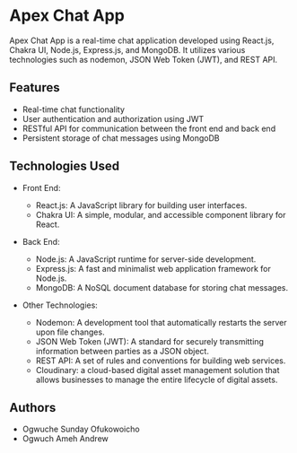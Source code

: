 # Apex Chat App

Apex Chat App is a real-time chat application developed using React.js, Chakra UI, Node.js, Express.js, and MongoDB. It utilizes various technologies such as nodemon, JSON Web Token (JWT), and REST API.

## Features

- Real-time chat functionality
- User authentication and authorization using JWT
- RESTful API for communication between the front end and back end
- Persistent storage of chat messages using MongoDB

## Technologies Used

- Front End:
  - React.js: A JavaScript library for building user interfaces.
  - Chakra UI: A simple, modular, and accessible component library for React.
  
- Back End:
  - Node.js: A JavaScript runtime for server-side development.
  - Express.js: A fast and minimalist web application framework for Node.js.
  - MongoDB: A NoSQL document database for storing chat messages.
  
- Other Technologies:
  - Nodemon: A development tool that automatically restarts the server upon file changes.
  - JSON Web Token (JWT): A standard for securely transmitting information between parties as a JSON object.
  - REST API: A set of rules and conventions for building web services.
  - Cloudinary: a cloud-based digital asset management solution that allows businesses to manage the entire lifecycle of digital assets.

## Authors
 - Ogwuche Sunday Ofukowoicho
 - Ogwuch Ameh Andrew
